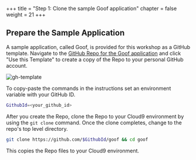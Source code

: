 +++
title = "Step 1: Clone the sample Goof application"
chapter = false
weight = 21
+++

## Prepare the Sample Application

A sample application, called Goof, is provided for this workshop as a GitHub template. Navigate to the [GitHub Repo for the Goof application](https://github.com/snyk-partners/goof) and click "Use this Template" to create a copy of the Repo to your personal GitHub account. 

   ![gh-template](/images/gh-use-template.png)

To copy-paste the commands in the instructions set an environment variable with your GitHub ID. 

```sh
GithubId=<your_github_id>
```

After you create the Repo, clone the Repo to your Cloud9 environment by using the `git clone` command. Once the clone completes, change to the repo's top level directory. 

```sh
git clone https://github.com/$GithubId/goof && cd goof
```

This copies the Repo files to your Cloud9 environment. 